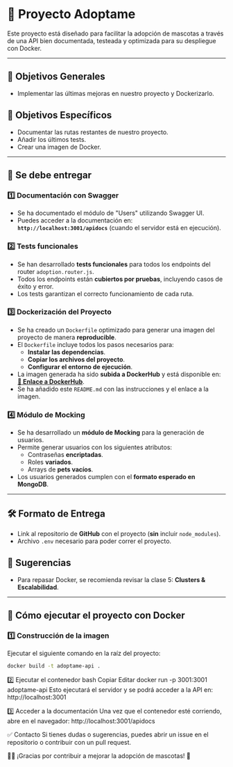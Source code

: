 # 📌 Proyecto Adoptame

Este proyecto está diseñado para facilitar la adopción de mascotas a través de una API bien documentada, testeada y optimizada para su despliegue con Docker.

---

## 🎯 Objetivos Generales

- Implementar las últimas mejoras en nuestro proyecto y Dockerizarlo.

## 🔹 Objetivos Específicos

- Documentar las rutas restantes de nuestro proyecto.
- Añadir los últimos tests.
- Crear una imagen de Docker.

---

## 📌 Se debe entregar

### 1️⃣ **Documentación con Swagger**
- Se ha documentado el módulo de "Users" utilizando Swagger UI.
- Puedes acceder a la documentación en:  
  **`http://localhost:3001/apidocs`** (cuando el servidor está en ejecución).

### 2️⃣ **Tests funcionales**
- Se han desarrollado **tests funcionales** para todos los endpoints del router `adoption.router.js`.
- Todos los endpoints están **cubiertos por pruebas**, incluyendo casos de éxito y error.
- Los tests garantizan el correcto funcionamiento de cada ruta.

### 3️⃣ **Dockerización del Proyecto**
- Se ha creado un `Dockerfile` optimizado para generar una imagen del proyecto de manera **reproducible**.
- El `Dockerfile` incluye todos los pasos necesarios para:
  - **Instalar las dependencias**.
  - **Copiar los archivos del proyecto**.
  - **Configurar el entorno de ejecución**.
- La imagen generada ha sido **subida a DockerHub** y está disponible en:  
  **[🔗 Enlace a DockerHub](TU_ENLACE_AQUI)**.
- Se ha añadido este `README.md` con las instrucciones y el enlace a la imagen.

### 4️⃣ **Módulo de Mocking**
- Se ha desarrollado un **módulo de Mocking** para la generación de usuarios.
- Permite generar usuarios con los siguientes atributos:
  - Contraseñas **encriptadas**.
  - Roles **variados**.
  - Arrays de **pets vacíos**.
- Los usuarios generados cumplen con el **formato esperado en MongoDB**.

---

## 🛠️ **Formato de Entrega**
- Link al repositorio de **GitHub** con el proyecto (**sin** incluir `node_modules`).
- Archivo `.env` necesario para poder correr el proyecto.

## 🔹 **Sugerencias**
- Para repasar Docker, se recomienda revisar la clase 5: **Clusters & Escalabilidad**.

---

## 🚀 **Cómo ejecutar el proyecto con Docker**
### 1️⃣ Construcción de la imagen
Ejecutar el siguiente comando en la raíz del proyecto:
```bash
docker build -t adoptame-api .
```

2️⃣ Ejecutar el contenedor
bash
Copiar
Editar
docker run -p 3001:3001 adoptame-api
Esto ejecutará el servidor y se podrá acceder a la API en:
http://localhost:3001

3️⃣ Acceder a la documentación
Una vez que el contenedor esté corriendo, abre en el navegador:
http://localhost:3001/apidocs

✅ Contacto
Si tienes dudas o sugerencias, puedes abrir un issue en el repositorio o contribuir con un pull request.

🦴🐶 ¡Gracias por contribuir a mejorar la adopción de mascotas! 🐾